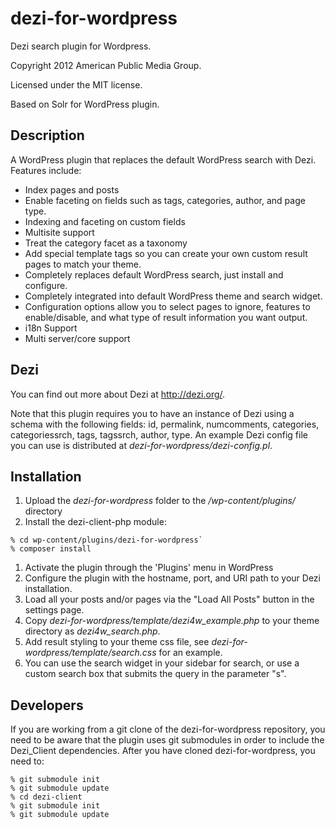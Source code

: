 dezi-for-wordpress
==================

Dezi search plugin for Wordpress.

Copyright 2012 American Public Media Group.

Licensed under the MIT license.

Based on Solr for WordPress plugin.

## Description ##

A WordPress plugin that replaces the default WordPress search with Dezi.  Features include:

 * Index pages and posts
 * Enable faceting on fields such as tags, categories, author, and page type.
 * Indexing and faceting on custom fields
 * Multisite support
 * Treat the category facet as a taxonomy
 * Add special template tags so you can create your own custom result pages to match your theme.
 * Completely replaces default WordPress search, just install and configure.
 * Completely integrated into default WordPress theme and search widget.
 * Configuration options allow you to select pages to ignore, features to enable/disable, and what type of result information you want output.
 * i18n Support
 * Multi server/core support

## Dezi ##

You can find out more about Dezi at http://dezi.org/.

Note that this plugin requires you to have an instance of Dezi 
using a schema with the following fields: 
id, permalink, numcomments, categories, categoriessrch, tags, tagssrch, author, type.
An example Dezi config file you can use is distributed at *dezi-for-wordpress/dezi-config.pl*.

## Installation ##

1. Upload the *dezi-for-wordpress* folder to the */wp-content/plugins/* directory
1. Install the dezi-client-php module:
```
% cd wp-content/plugins/dezi-for-wordpress`
% composer install
```
1. Activate the plugin through the 'Plugins' menu in WordPress
1. Configure the plugin with the hostname, port, and URI path to your Dezi installation.
1. Load all your posts and/or pages via the "Load All Posts" button in the settings page.
1. Copy *dezi-for-wordpress/template/dezi4w_example.php* to your theme directory as *dezi4w_search.php*.
1. Add result styling to your theme css file, see *dezi-for-wordpress/template/search.css* for an example.
1. You can use the search widget in your sidebar for search, or use a custom search box that submits the query in the parameter "s".


## Developers ##

If you are working from a git clone of the dezi-for-wordpress repository, you need to be aware
that the plugin uses git submodules in order to include the Dezi_Client dependencies. After
you have cloned dezi-for-wordpress, you need to:

    % git submodule init
    % git submodule update
    % cd dezi-client
    % git submodule init
    % git submodule update

